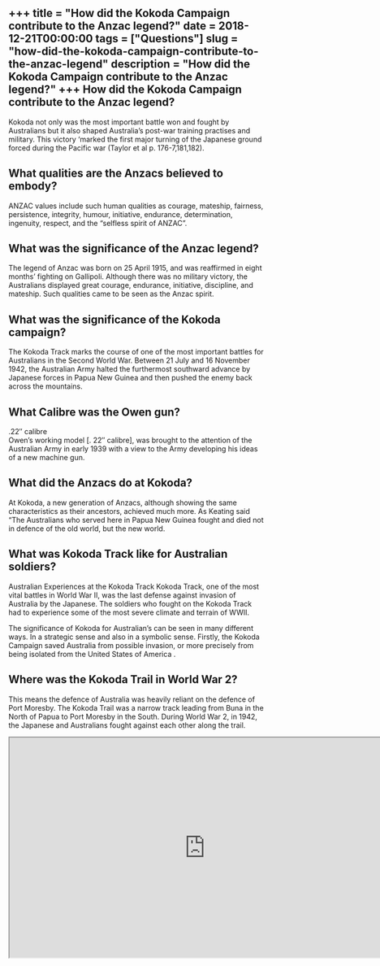 +++
title = "How did the Kokoda Campaign contribute to the Anzac legend?"
date = 2018-12-21T00:00:00
tags = ["Questions"]
slug = "how-did-the-kokoda-campaign-contribute-to-the-anzac-legend"
description = "How did the Kokoda Campaign contribute to the Anzac legend?"
+++
How did the Kokoda Campaign contribute to the Anzac legend?
-----------------------------------------------------------

Kokoda not only was the most important battle won and fought by Australians but it also shaped Australia’s post-war training practises and military. This victory ‘marked the first major turning of the Japanese ground forced during the Pacific war (Taylor et al p. 176-7,181,182).

What qualities are the Anzacs believed to embody?
-------------------------------------------------

ANZAC values include such human qualities as courage, mateship, fairness, persistence, integrity, humour, initiative, endurance, determination, ingenuity, respect, and the “selfless spirit of ANZAC”.

What was the significance of the Anzac legend?
----------------------------------------------

The legend of Anzac was born on 25 April 1915, and was reaffirmed in eight months’ fighting on Gallipoli. Although there was no military victory, the Australians displayed great courage, endurance, initiative, discipline, and mateship. Such qualities came to be seen as the Anzac spirit.

What was the significance of the Kokoda campaign?
-------------------------------------------------

The Kokoda Track marks the course of one of the most important battles for Australians in the Second World War. Between 21 July and 16 November 1942, the Australian Army halted the furthermost southward advance by Japanese forces in Papua New Guinea and then pushed the enemy back across the mountains.

What Calibre was the Owen gun?
------------------------------

.22″ calibre  
Owen’s working model \[. 22″ calibre\], was brought to the attention of the Australian Army in early 1939 with a view to the Army developing his ideas of a new machine gun.

What did the Anzacs do at Kokoda?
---------------------------------

At Kokoda, a new generation of Anzacs, although showing the same characteristics as their ancestors, achieved much more. As Keating said “The Australians who served here in Papua New Guinea fought and died not in defence of the old world, but the new world.

What was Kokoda Track like for Australian soldiers?
---------------------------------------------------

Australian Experiences at the Kokoda Track Kokoda Track, one of the most vital battles in World War II, was the last defense against invasion of Australia by the Japanese. The soldiers who fought on the Kokoda Track had to experience some of the most severe climate and terrain of WWII.

The significance of Kokoda for Australian’s can be seen in many different ways. In a strategic sense and also in a symbolic sense. Firstly, the Kokoda Campaign saved Australia from possible invasion, or more precisely from being isolated from the United States of America .

Where was the Kokoda Trail in World War 2?
------------------------------------------

This means the defence of Australia was heavily reliant on the defence of Port Moresby. The Kokoda Trail was a narrow track leading from Buna in the North of Papua to Port Moresby in the South. During World War 2, in 1942, the Japanese and Australians fought against each other along the trail.

<iframe allow="accelerometer; autoplay; clipboard-write; encrypted-media; gyroscope; picture-in-picture" allowfullscreen="" class="__youtube_prefs__  epyt-is-override  no-lazyload" data-no-lazy="1" data-origheight="433" data-origwidth="770" data-skipgform_ajax_framebjll="" height="433" id="_ytid_24737" loading="lazy" src="https://www.youtube.com/embed/29nDdzzTMbs?enablejsapi=1&autoplay=0&cc_load_policy=0&cc_lang_pref=&iv_load_policy=1&loop=0&modestbranding=0&rel=1&fs=1&playsinline=0&autohide=2&theme=dark&color=red&controls=1&" title="YouTube player" width="770"></iframe>